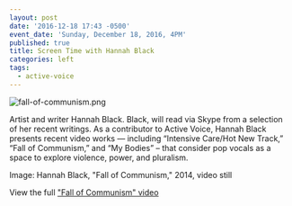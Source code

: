 ```yaml
---
layout: post
date: '2016-12-18 17:43 -0500'
event_date: 'Sunday, December 18, 2016, 4PM'
published: true
title: Screen Time with Hannah Black
categories: left
tags:
  - active-voice
---
```


![fall-of-communism.png]({{site.baseurl}}/assets/img/fall-of-communism.png)

Artist and writer Hannah Black. Black, will read via Skype from a selection of her recent writings. As a contributor to Active Voice, Hannah Black presents recent video works — including “Intensive Care/Hot New Track,” “Fall of Communism,” and “My Bodies” – that consider pop vocals as a space to explore violence, power, and pluralism.

Image: Hannah Black, "Fall of Communism," 2014, video still

View the full ["Fall of Communism" video](https://vimeo.com/110016117)
